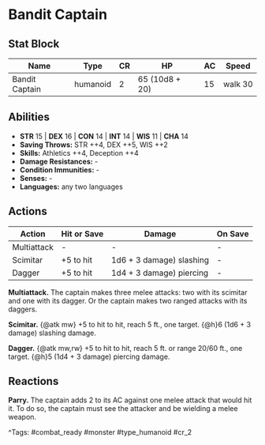 # Bandit Captain

## Stat Block

| Name | Type | CR | HP | AC | Speed |
|------|------|----|----|----|-------|
| Bandit Captain | humanoid | 2 | 65 (10d8 + 20) | 15 | walk 30 |

## Abilities

- **STR** 15 | **DEX** 16 | **CON** 14 | **INT** 14 | **WIS** 11 | **CHA** 14
- **Saving Throws:** STR ++4, DEX ++5, WIS ++2  
- **Skills:** Athletics ++4, Deception ++4  
- **Damage Resistances:** -  
- **Condition Immunities:** -  
- **Senses:** -  
- **Languages:** any two languages


## Actions

| Action | Hit or Save | Damage | On Save |
|--------|--------------|--------|----------|
| Multiattack | - | - | - |
| Scimitar | +5 to hit | 1d6 + 3 damage) slashing | - |
| Dagger | +5 to hit | 1d4 + 3 damage) piercing | - |

**Multiattack.** The captain makes three melee attacks: two with its scimitar and one with its dagger. Or the captain makes two ranged attacks with its daggers.

**Scimitar.** {@atk mw} +5 to hit to hit, reach 5 ft., one target. {@h}6 (1d6 + 3 damage) slashing damage.

**Dagger.** {@atk mw,rw} +5 to hit to hit, reach 5 ft. or range 20/60 ft., one target. {@h}5 (1d4 + 3 damage) piercing damage.

## Reactions

**Parry.** The captain adds 2 to its AC against one melee attack that would hit it. To do so, the captain must see the attacker and be wielding a melee weapon.



^Tags: #combat_ready #monster #type_humanoid #cr_2